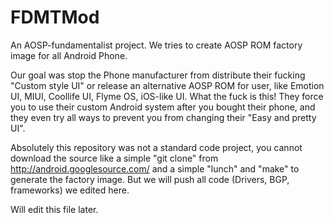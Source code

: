 # FDMTMod
An AOSP-fundamentalist project. We tries to create AOSP ROM factory image for all Android Phone.

Our goal was stop the Phone manufacturer from distribute their fucking "Custom style UI" or release an alternative AOSP ROM for user, like Emotion UI, MIUI, Coollife UI, Flyme OS, iOS-like UI. What the fuck is this! They force you to use their custom Android system after you bought their phone, and they even try all ways to prevent you from changing their "Easy and pretty UI".

Absolutely this repository was not a standard code project, you cannot download the source like a simple "git clone" from http://android.googlesource.com/ and a simple "lunch" and "make" to generate the factory image. But we will push all code (Drivers, BGP, frameworks) we edited here.

Will edit this file later.
